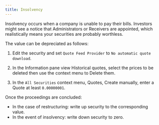 ```yaml
---
title: Insolvency
---
```


Insolvency occurs when a company is unable to pay their bills.
Investors might see a notice that Administrators or Receivers are appointed,
which realistically means your securities are probably worthless.

The value can be depreciated as follows:

1. Edit the security and set `Quote Feed Provider` to `No automatic quote download`.

1. In the Information pane view Historical quotes, select the prices to be deleted then use the context menu to Delete them.

1. In the `All Securities` context menu, Quotes, Create manually, enter a Quote at least `0.00000001`.

Once the proceedings are concluded:

- In the case of restructuring: write up security to the corresponding value.
- In the event of insolvency: write down security to zero.
